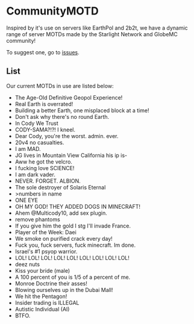 # CommunityMOTD
Inspired by it's use on servers like EarthPol and 2b2t, we have a dynamic range of server MOTDs made by the Starlight Network and GlobeMC community!

To suggest one, go to [issues](https://github.com/TheGlobeMC/CommunityMOTD/issues).

## List
Our current MOTDs in use are listed below:
* The Age-Old Definitive Geopol Experience!
* Real Earth is overrated!
* Building a better Earth, one misplaced block at a time!
* Don't ask why there's no round Earth.
* In Cody We Trust
* CODY-SAMA?!?! I kneel.
* Dear Cody, you're the worst. admin. ever.
* 20v4 no casualties.
* I am MAD.
* JG lives in Mountain View California his ip is-
* Aww he got the velcro.
* I fucking love SCIENCE!
* I am dark vader.
* NEVER. FORGET. ALBION.
* The sole destroyer of Solaris Eternal
* \>numbers in name
* ONE EYE
* OH MY GOD! THEY ADDED DOGS IN MINECRAFT!
* Ahem @Multicody10, add sex plugin.
* remove phantoms
* If you give him the gold I stg I'll invade France.
* Player of the Week: Daei
* We smoke on purified crack every day!
* Fuck you, fuck servers, fuck minecraft. Im done.
* Israel's #1 psyop warrior.
* LOL! LOL! LOL! LOL! LOL! LOL! LOL! LOL! LOL!
* deez nuts
* Kiss your bride (male)
* A 100 percent of you is 1/5 of a percent of me.
* Monroe Doctrine their asses!
* Blowing ourselves up in the Dubai Mall!
* We hit the Pentagon!
* Insider trading is ILLEGAL
* Autistic Individual (AI)
* BTFO.
